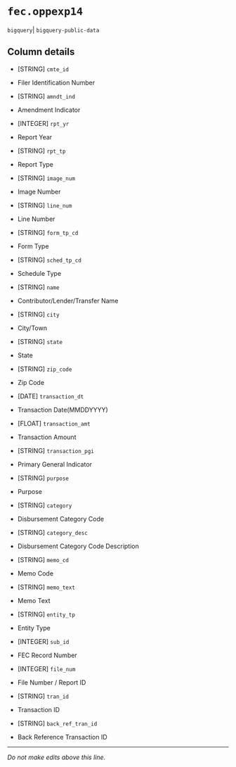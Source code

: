 # `fec.oppexp14`
`bigquery`| `bigquery-public-data`

## Column details
* [STRING]    `cmte_id`
 - Filer Identification Number
* [STRING]    `amndt_ind`
 - Amendment Indicator
* [INTEGER]   `rpt_yr`
 - Report Year
* [STRING]    `rpt_tp`
 - Report Type
* [STRING]    `image_num`
 - Image Number
* [STRING]    `line_num`
 - Line Number
* [STRING]    `form_tp_cd`
 - Form Type
* [STRING]    `sched_tp_cd`
 - Schedule Type
* [STRING]    `name`
 - Contributor/Lender/Transfer Name
* [STRING]    `city`
 - City/Town
* [STRING]    `state`
 - State
* [STRING]    `zip_code`
 - Zip Code
* [DATE]      `transaction_dt`
 - Transaction Date(MMDDYYYY)
* [FLOAT]     `transaction_amt`
 - Transaction Amount
* [STRING]    `transaction_pgi`
 - Primary General Indicator
* [STRING]    `purpose`
 - Purpose
* [STRING]    `category`
 - Disbursement Category Code
* [STRING]    `category_desc`
 - Disbursement Category Code Description
* [STRING]    `memo_cd`
 - Memo Code
* [STRING]    `memo_text`
 - Memo Text
* [STRING]    `entity_tp`
 - Entity Type
* [INTEGER]   `sub_id`
 - FEC Record Number
* [INTEGER]   `file_num`
 - File Number / Report ID
* [STRING]    `tran_id`
 - Transaction ID
* [STRING]    `back_ref_tran_id`
 - Back Reference Transaction ID

-------------------------------------------------------------------------------
*Do not make edits above this line.*
